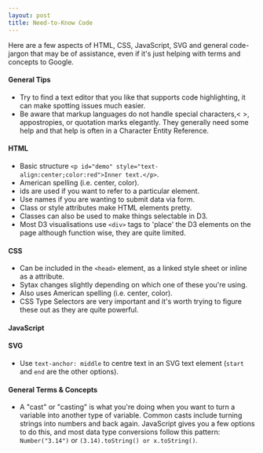 ```yaml
---
layout: post
title: Need-to-Know Code 
---
```


Here are a few aspects of HTML, CSS, JavaScript, SVG and general code-jargon that may be of assistance, even if it's just helping with terms and concepts to Google.

#### General Tips

* Try to find a text editor that you like that supports code highlighting, it can make spotting issues much easier.
* Be aware that markup languages do not handle special characters,< >, appostropies, or quotation marks elegantly. They generally need some help and that help is often in a Character Entity Reference. 
 

#### HTML

* Basic structure `<p id="demo" style="text-align:center;color:red">Inner text.</p>`.
* American spelling (i.e. center, color).
* ids are used if you want to refer to a particular element.
* Use names if you are wanting to submit data via form.
* Class or style attributes make HTML elements pretty. 
* Classes can also be used to make things selectable in D3.
* Most D3 visualisations use `<div>` tags to 'place' the D3 elements on the page although function wise, they are quite limited.

#### CSS

* Can be included in the `<head>` element, as a linked style sheet or inline as a attribute.
* Sytax changes slightly depending on which one of these you're using.
* Also uses American spelling (i.e. center, color).
* CSS Type Selectors are very important and it's worth trying to figure these out as they are quite powerful.

#### JavaScript


#### SVG
* Use `text-anchor: middle` to centre text in an SVG text element (`start` and `end` are the other options).

#### General Terms & Concepts

* A "cast" or "casting" is what you're doing when you want to turn a variable into another type of variable. Common casts include turning strings into numbers and back again. JavaScript gives you a few options to do this, and most data type conversions follow this pattern: `Number("3.14")` or `(3.14).toString() or x.toString()`.
